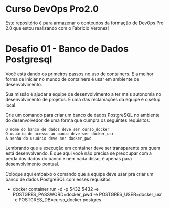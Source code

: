 # Curso DevOps Pro2.0
Este repositório é para armazenar o conteudos da formação de DevOps Pro 2.0 que estou realizando com o Fabricio Veronez!


# Desafio 01 - Banco de Dados Postgresql
Você está dando os primeiros passos no uso de containers. E a melhor forma de iniciar no mundo de containers é usar em ambiente de desenvolvimento.

Sua missão é ajudar a equipe de desenvolvimento a ter mais autonomia no desenvolvimento de projetos. E uma das reclamações da equipe é o setup local.

Crie um comando para criar um banco de dados PostgreSQL no ambiente do desenvolvedor de uma forma que cumpra os seguintes requisitos:

    O nome do banco de dados deve ser curso_docker
    O usuário de acesso ao banco deve ser docker_usr
    A senha do usuário deve ser docker_pwd

Lembrando que a execução em container deve ser transparente pra quem está desenvolvendo. E que aqui você não precisa se preocupar com a perda dos dados do banco e nem nada disso, é apenas para desenvolvimento pontual.

Coloque aqui embaixo o comando que a equipe deve usar pra criar um banco de dados PostgreSQL com esses requisitos:
- docker container run -d -p 5432:5432 -e POSTGRES_PASSWORD=docker_pwd -e POSTGRES_USER=docker_usr -e POSTGRES_DB=curso_docker postgres
